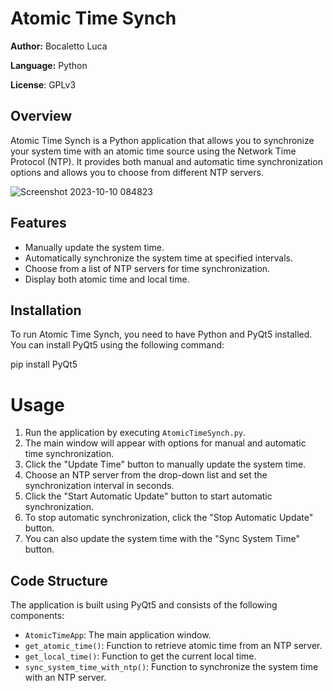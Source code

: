 # Atomic Time Synch

**Author:** Bocaletto Luca

**Language:** Python

**License**: GPLv3

## Overview

Atomic Time Synch is a Python application that allows you to synchronize your system time with an atomic time source using the Network Time Protocol (NTP). It provides both manual and automatic time synchronization options and allows you to choose from different NTP servers.

![Screenshot 2023-10-10 084823](https://github.com/elektronoide/Atomic-Time-Synch/assets/134635227/265a98a6-43d5-45ed-85d5-63d40659576c)

## Features

- Manually update the system time.
- Automatically synchronize the system time at specified intervals.
- Choose from a list of NTP servers for time synchronization.
- Display both atomic time and local time.

## Installation

To run Atomic Time Synch, you need to have Python and PyQt5 installed. You can install PyQt5 using the following command:

pip install PyQt5

# Usage

1. Run the application by executing `AtomicTimeSynch.py`.
2. The main window will appear with options for manual and automatic time synchronization.
3. Click the "Update Time" button to manually update the system time.
4. Choose an NTP server from the drop-down list and set the synchronization interval in seconds.
5. Click the "Start Automatic Update" button to start automatic synchronization.
6. To stop automatic synchronization, click the "Stop Automatic Update" button.
7. You can also update the system time with the "Sync System Time" button.

## Code Structure

The application is built using PyQt5 and consists of the following components:

- `AtomicTimeApp`: The main application window.
- `get_atomic_time()`: Function to retrieve atomic time from an NTP server.
- `get_local_time()`: Function to get the current local time.
- `sync_system_time_with_ntp()`: Function to synchronize the system time with an NTP server.
